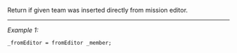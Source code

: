 Return if given team was inserted directly from mission editor.


---
*Example 1:*
```sqf
_fromEditor = fromEditor _member;
```